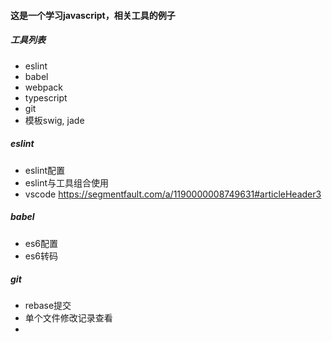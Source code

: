 #### 这是一个学习javascript，相关工具的例子

##### 工具列表
+ eslint
+ babel
+ webpack
+ typescript
+ git 
+ 模板swig, jade


##### eslint
+ eslint配置
+ eslint与工具组合使用
+ vscode <https://segmentfault.com/a/1190000008749631#articleHeader3> 

##### babel
+ es6配置
+ es6转码

##### git
+ rebase提交
+ 单个文件修改记录查看
+